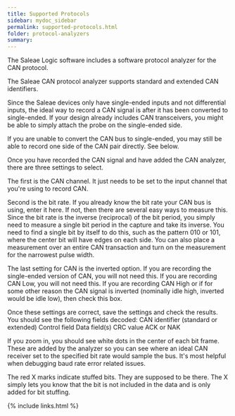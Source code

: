 ```yaml
---
title: Supported Protocols
sidebar: mydoc_sidebar
permalink: supported-protocols.html
folder: protocol-analyzers
summary:
---
```


The Saleae Logic software includes a software protocol analyzer for the CAN protocol.

The Saleae CAN protocol analyzer supports standard and extended CAN identifiers.

Since the Saleae devices only have single-ended inputs and not differential inputs, the ideal way to record a CAN signal is after it has been converted to single-ended. If your design already includes CAN transceivers, you might be able to simply attach the probe on the single-ended side.

If you are unable to convert the CAN bus to single-ended, you may still be able to record one side of the CAN pair directly. See below.




Once you have recorded the CAN signal and have added the CAN analyzer, there are three settings to select.

The first is the CAN channel. It just needs to be set to the input channel that you're using to record CAN.

Second is the bit rate. If you already know the bit rate your CAN bus is using, enter it here. If not, then there are several easy ways to measure this. Since the bit rate is the inverse \(reciprocal\) of the bit period, you simply need to measure a single bit period in the capture and take its inverse. You need to find a single bit by itself to do this, such as the pattern 010 or 101, where the center bit will have edges on each side. You can also place a measurement over an entire CAN transaction and turn on the measurement for the narrowest pulse width.

The last setting for CAN is the inverted option. If you are recording the single-ended version of CAN, you will not need this. If you are recording CAN Low, you will not need this. If you are recording CAN High or if for some other reason the CAN signal is inverted \(nominally idle high, inverted would be idle low\), then check this box.

Once these settings are correct, save the settings and check the results. You should see the following fields decoded: CAN identifier \(standard or extended\) Control field Data field\(s\) CRC value ACK or NAK

If you zoom in, you should see white dots in the center of each bit frame. These are added by the analyzer so you can see where an ideal CAN receiver set to the specified bit rate would sample the bus. It's most helpful when debugging baud rate error related issues.

The red X marks indicate stuffed bits. They are supposed to be there. The X simply lets you know that the bit is not included in the data and is only added for bit stuffing.


{% include links.html %}